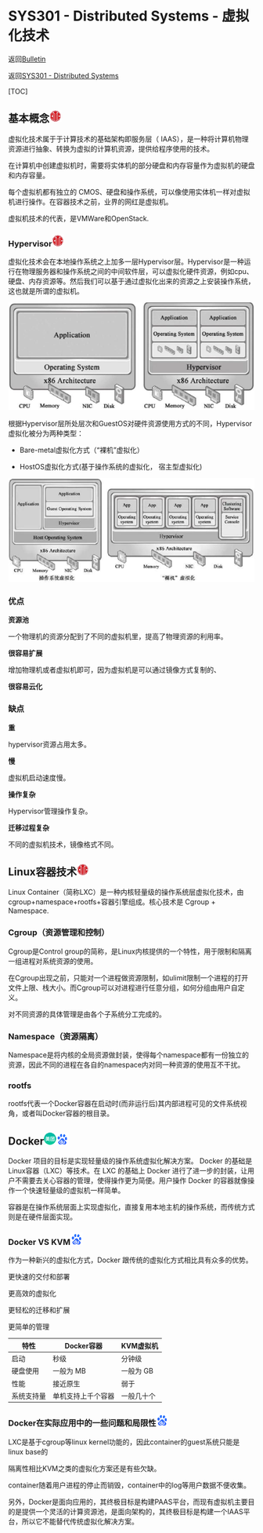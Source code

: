 # SYS301 - Distributed Systems - 虚拟化技术

返回[Bulletin](./bulletin.md)

返回[SYS301 - Distributed Systems](./SYS301.md)

[TOC]

## 基本概念<img src="./icons/citic.gif" />

虚拟化技术属于于计算技术的基础架构即服务层（ IAAS），是一种将计算机物理资源进行抽象、转换为虚拟的计算机资源，提供给程序使用的技术。

在计算机中创建虚拟机时，需要将实体机的部分硬盘和内存容量作为虚拟机的硬盘和内存容量。

每个虚拟机都有独立的 CMOS、硬盘和操作系统，可以像使用实体机一样对虚拟机进行操作。在容器技术之前，业界的网红是虚拟机。

虚拟机技术的代表，是VMWare和OpenStack. 

### Hypervisor<img src="./icons/citic.gif" />

虚拟化技术会在本地操作系统之上加多一层Hypervisor层。Hypervisor是一种运行在物理服务器和操作系统之间的中间软件层，可以虚拟化硬件资源，例如cpu、硬盘、内存资源等。然后我们可以基于通过虚拟化出来的资源之上安装操作系统，这也就是所谓的虚拟机。

<img src="./images/SYS301031.png" />

根据Hypervisor层所处层次和GuestOS对硬件资源使用方式的不同，Hypervisor虚拟化被分为两种类型：

- Bare-metal虚拟化方式（“裸机”虚拟化）

- HostOS虚拟化方式(基于操作系统的虚拟化， 宿主型虚拟化) 

<img src="./images/SYS301032.png" />

### 优点

**资源池**

一个物理机的资源分配到了不同的虚拟机里，提高了物理资源的利用率。

**很容易扩展**

增加物理机或者虚拟机即可，因为虚拟机是可以通过镜像方式复制的、

**很容易云化**

### 缺点

**重**

hypervisor资源占用太多。

**慢**

虚拟机启动速度慢。

**操作复杂**

Hypervisor管理操作复杂。

**迁移过程复杂**

不同的虚拟机技术，镜像格式不同。

## Linux容器技术<img src="./icons/citic.gif" />

Linux Container（简称LXC）是一种内核轻量级的操作系统层虚拟化技术，由cgroup+namespace+rootfs+容器引擎组成。核心技术是 Cgroup + Namespace.

### Cgroup（资源管理和控制）

Cgroup是Control group的简称，是Linux内核提供的一个特性，用于限制和隔离一组进程对系统资源的使用。

在Cgroup出现之前，只能对一个进程做资源限制，如ulimit限制一个进程的打开文件上限、栈大小。而Cgroup可以对进程进行任意分组，如何分组由用户自定义。

对不同资源的具体管理是由各个子系统分工完成的。

### Namespace（资源隔离）

Namespace是将内核的全局资源做封装，使得每个namespace都有一份独立的资源，因此不同的进程在各自的namespace内对同一种资源的使用互不干扰。

### rootfs

rootfs代表一个Docker容器在启动时(而非运行后)其内部进程可见的文件系统视角，或者叫Docker容器的根目录。

## Docker<img src="./icons/meituan.gif" /><img src="./icons/baidu.gif" />

Docker 项目的目标是实现轻量级的操作系统虚拟化解决方案。 Docker 的基础是Linux容器（LXC）等技术。在 LXC 的基础上 Docker 进行了进一步的封装，让用户不需要去关心容器的管理，使得操作更为简便。用户操作 Docker 的容器就像操作一个快速轻量级的虚拟机一样简单。

容器是在操作系统层面上实现虚拟化，直接复用本地主机的操作系统，而传统方式则是在硬件层面实现。

### Docker VS KVM<img src="./icons/baidu.gif" />

作为一种新兴的虚拟化方式，Docker 跟传统的虚拟化方式相比具有众多的优势。

更快速的交付和部署

更高效的虚拟化

更轻松的迁移和扩展

更简单的管理 

| 特性       | Docker容器         | KVM虚拟机  |
| ---------- | ------------------ | ---------- |
| 启动       | 秒级               | 分钟级     |
| 硬盘使用   | 一般为 MB          | 一般为 GB  |
| 性能       | 接近原生           | 弱于       |
| 系统支持量 | 单机支持上千个容器 | 一般几十个 |

### Docker在实际应用中的一些问题和局限性<img src="./icons/baidu.gif" />

LXC是基于cgroup等linux kernel功能的，因此container的guest系统只能是linux base的

隔离性相比KVM之类的虚拟化方案还是有些欠缺。

container随着用户进程的停止而销毁，container中的log等用户数据不便收集。

另外，Docker是面向应用的，其终极目标是构建PAAS平台，而现有虚拟机主要目的是提供一个灵活的计算资源池，是面向架构的，其终极目标是构建一个IAAS平台，所以它不能替代传统虚拟化解决方案。

